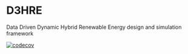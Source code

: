 # D3HRE
Data Driven Dynamic Hybrid Renewable Energy design and simulation framework

[![codecov](https://codecov.io/gh/tsaoyu/D3HRE/branch/master/graph/badge.svg)](https://codecov.io/gh/tsaoyu/D3HRE)
